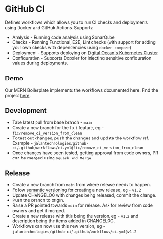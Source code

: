 # GitHub CI

Defines workflows which allows you to run CI checks and deployments using Docker and GitHub Actions. Supports:

- Analysis - Running code analysis using SonarQube
- Checks - Running Functional, E2E, Lint checks (with support for adding your own checks with dependencies using `docker compose`)
- Deployment - Supports deploying on [Digital Ocean's Kubernetes Cluster](https://www.digitalocean.com/products/kubernetes)
- Configuration - Supports [Doppler](https://www.doppler.com) for injecting sensitive configuration values during deployments.

## Demo

Our MERN Boilerplate implements the workflows documented here. Find the project [here](https://github.com/jalantechnologies/boilerplate-mern).

## Development

- Take latest pull from base branch - `main`
- Create a new branch for the fix / feature, eg - `fix/remove_ci_version_from_clean`
- To test out changes, push the changes and update the workflow ref. Example - `jalantechnologies/github-ci/.github/workflows/ci.yml@fix/remove_ci_version_from_clean`
- Once changes have been tested, getting approval from code owners, PR can be merged using `Squash and Merge`.

## Release

- Create a new branch from `main` from where release needs to happen.
- Follow [semantic versioning](https://docs.npmjs.com/about-semantic-versioning) for creating a new release, eg - `v1.2`
- Update CHANGELOG with changes being released, commit the change.
- Push the branch to origin.
- Raise a PR pointed towards `main` for release. Ask for review from code owners and get it merged.
- Create a new release with title being the version, eg - `v1.2` and description being the items added in CHANGELOG.
- Workflows can now use this new version, eg - `jalantechnologies/github-ci/.github/workflows/ci.yml@v1.2`
